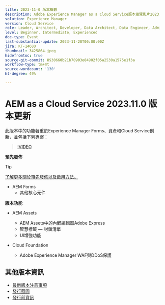 ```yaml
---
title: 2023-11-0 版本概觀
description: Adobe Experience Manager as a Cloud Service版本總覽影片2023.11.0，此版本中的功能著重於Experience Manager Forms、資產和Cloud Service
solution: Experience Manager
version: Cloud Service
role: Leader, Architect, Developer, Data Architect, Data Engineer, Admin, User
level: Beginner, Intermediate, Experienced
doc-type: Event
last-substantial-update: 2023-11-28T00:00:00Z
jira: KT-14600
thumbnail: 3425864.jpeg
hidefromtoc: true
source-git-commit: 8930660b21b70903e84902f05a2530a1575e1f3a
workflow-type: tm+mt
source-wordcount: '130'
ht-degree: 49%

---
```


# AEM as a Cloud Service 2023.11.0 版本更新

此版本中的功能著重於Experience Manager Forms、資產和Cloud Service創新，並包括下列專案：

>[!VIDEO](https://video.tv.adobe.com/v/3425864/?learn=on)

**預先發佈**

>[!TIP]
>
>[了解更多關於預先發佈以及啟用方法。](https://experienceleague.adobe.com/docs/experience-manager-cloud-service/content/release-notes/prerelease.html?lang=zh-Hant)

* AEM Forms
   * 其他核心元件

**版本功能**

* AEM Assets
   * AEM Assets中的內嵌編輯器Adobe Express
   * 智慧標籤 — 封鎖清單
   * UI增強功能

* Cloud Foundation
   * Adobe Experience Manager WAF與DDoS保護

<!-- Have questions about the release?  Discuss the release in [Experience League Communities](https://adobe.ly/474hr8v) -->

## 其他版本資訊

* [最新版本注意事項](https://experienceleague.adobe.com/docs/experience-manager-cloud-service/content/release-notes/home.html)
* [發行藍圖](https://experienceleague.adobe.com/docs/experience-manager-release-information/aem-release-updates/update-releases-roadmap.html?lang=zh-Hant)
* [發行前資訊](https://experienceleague.adobe.com/docs/experience-manager-cloud-service/content/release-notes/prerelease.html?lang=zh-Hant)